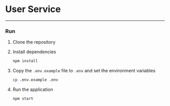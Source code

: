 # User Service

---

### Run

1. Clone the repository

1. Install dependencies

   ```bash
   npm install
   ```

1. Copy the `.env.example` file to `.env` and set the environment variables

    ```bash
    cp .env.example .env
    ```

1. Run the application

   ```bash
   npm start
   ```
